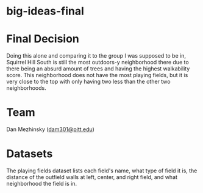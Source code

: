 # big-ideas-final
# Final Decision
Doing this alone and comparing it to the group I was supposed to be in, Squirrel Hill South is still the most outdoors-y neighborhood there due to there being an absurd amount of trees and having the highest walkability score. This neighborhood does not have the most playing fields, but it is very close to the top with only having two less than the other two neighborhoods.
# Team
Dan Mezhinsky (dam301@pitt.edu)
# Datasets
The playing fields dataset lists each field's name, what type of field it is, the distance of the outfield walls at left, center, and right field, and what neighborhood the field is in.
